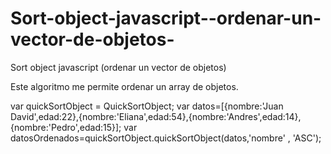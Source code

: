Sort-object-javascript--ordenar-un-vector-de-objetos-
=====================================================

Sort object javascript (ordenar un vector de objetos)

Este algoritmo me permite ordenar un array de objetos.

var  quickSortObject = QuickSortObject;
var datos=[{nombre:'Juan David',edad:22},{nombre:'Eliana',edad:54},{nombre:'Andres',edad:14},{nombre:'Pedro',edad:15}];
var datosOrdenados=quickSortObject.quickSortObject(datos,'nombre' , 'ASC');

